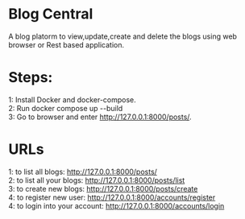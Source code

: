 # Blog Central

A blog platorm to view,update,create and delete the blogs using web browser or Rest based application.

# Steps:

1: Install Docker and docker-compose. <br/>
2: Run docker compose up --build <br/>
3: Go to browser and enter http://127.0.0.1:8000/posts/. <br/>

# URLs

1: to list all blogs:            http://127.0.0.1:8000/posts/<br/>
2: to list all your blogs:       http://127.0.0.1:8000/posts/list<br/>
3: to create new blogs:          http://127.0.0.1:8000/posts/create<br/>
4: to register new user:         http://127.0.0.1:8000/accounts/register<br/>
4: to login into your account:   http://127.0.0.1:8000/accounts/login<br/>
